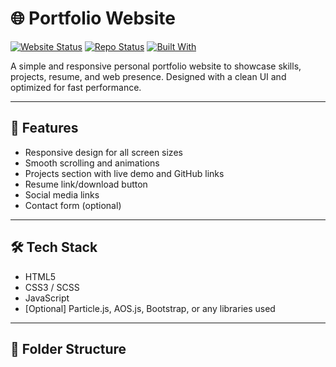 # 🌐 Portfolio Website

[![Website Status](https://img.shields.io/badge/Website-Online-brightgreen)](https://your-website-link.com)
[![Repo Status](https://img.shields.io/badge/Status-Maintained-darkgreen)](https://github.com/your-username/your-repo)
[![Built With](https://img.shields.io/badge/Built%20With-HTML%2C%20CSS%2C%20JavaScript-blue)]()

A simple and responsive personal portfolio website to showcase skills, projects, resume, and web presence. Designed with a clean UI and optimized for fast performance.

---

## 🚀 Features

- Responsive design for all screen sizes  
- Smooth scrolling and animations  
- Projects section with live demo and GitHub links  
- Resume link/download button  
- Social media links  
- Contact form (optional)  

---

## 🛠 Tech Stack

- HTML5  
- CSS3 / SCSS  
- JavaScript  
- [Optional] Particle.js, AOS.js, Bootstrap, or any libraries used  

---

## 📁 Folder Structure

